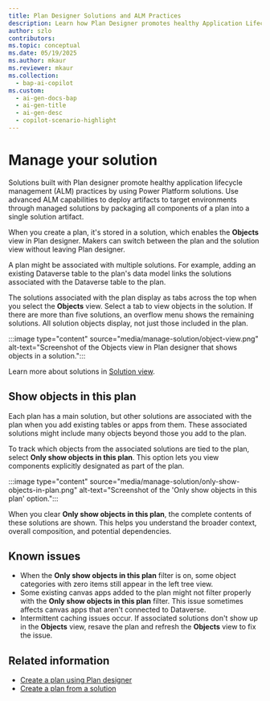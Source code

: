 ```yaml
---
title: Plan Designer Solutions and ALM Practices  
description: Learn how Plan Designer promotes healthy Application Lifecycle Management (ALM) practices by packaging plan components into solutions for advanced ALM capabilities.  
author: szlo  
contributors:  
ms.topic: conceptual  
ms.date: 05/19/2025  
ms.author: mkaur  
ms.reviewer: mkaur  
ms.collection:  
  - bap-ai-copilot  
ms.custom:  
  - ai-gen-docs-bap  
  - ai-gen-title  
  - ai-gen-desc  
  - copilot-scenario-highlight  
---
```


# Manage your solution

Solutions built with Plan designer promote healthy application lifecycle management (ALM) practices by using Power Platform solutions. Use advanced ALM capabilities to deploy artifacts to target environments through managed solutions by packaging all components of a plan into a single solution artifact.

When you create a plan, it's stored in a solution, which enables the **Objects** view in Plan designer. Makers can switch between the plan and the solution view without leaving Plan designer.

A plan might be associated with multiple solutions. For example, adding an existing Dataverse table to the plan's data model links the solutions associated with the Dataverse table to the plan.

The solutions associated with the plan display as tabs across the top when you select the **Objects** view. Select a tab to view objects in the solution. If there are more than five solutions, an overflow menu shows the remaining solutions. All solution objects display, not just those included in the plan.

:::image type="content" source="media/manage-solution/object-view.png" alt-text="Screenshot of the Objects view in Plan designer that shows objects in a solution.":::

Learn more about solutions in [Solution view](/power-apps/maker/data-platform/solutions-area).

## Show objects in this plan

Each plan has a main solution, but other solutions are associated with the plan when you add existing tables or apps from them. These associated solutions might include many objects beyond those you add to the plan. 

To track which objects from the associated solutions are tied to the plan, select **Only show objects in this plan**. This option lets you view components explicitly designated as part of the plan. 

:::image type="content" source="media/manage-solution/only-show-objects-in-plan.png" alt-text="Screenshot of the 'Only show objects in this plan' option.":::

When you clear **Only show objects in this plan**, the complete contents of these solutions are shown. This helps you understand the broader context, overall composition, and potential dependencies.

## Known issues

- When the **Only show objects in this plan** filter is on, some object categories with zero items still appear in the left tree view.
- Some existing canvas apps added to the plan might not filter properly with the **Only show objects in this plan** filter. This issue sometimes affects canvas apps that aren't connected to Dataverse.
- Intermittent caching issues occur. If associated solutions don't show up in the **Objects** view, resave the plan and refresh the **Objects** view to fix the issue.

## Related information

- [Create a plan using Plan designer](create-plan.md)
- [Create a plan from a solution](create-plan-from-solution.md)